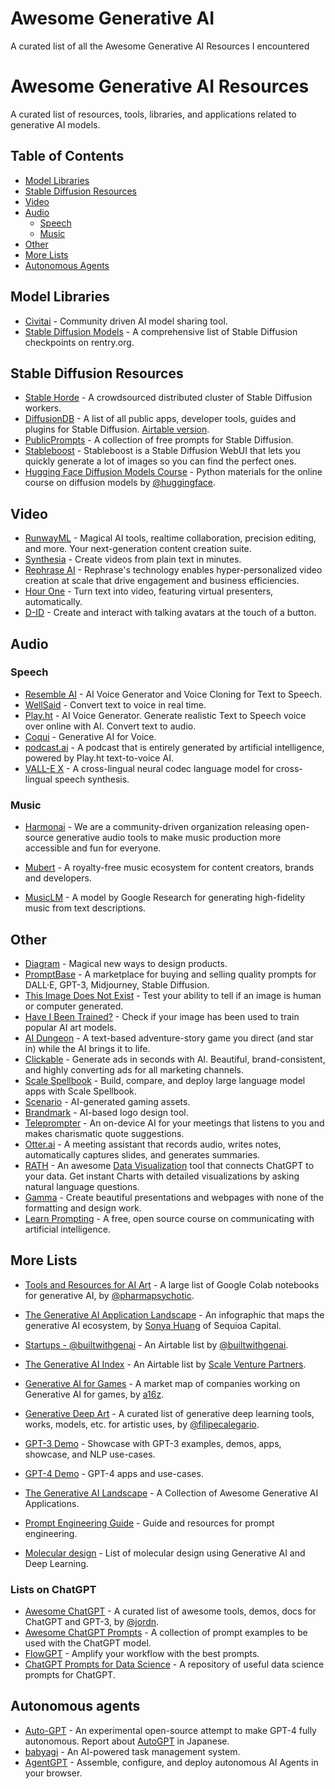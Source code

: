 # Awesome Generative AI

A curated list of all the Awesome Generative AI Resources I encountered

# Awesome Generative AI Resources

A curated list of resources, tools, libraries, and applications related to generative AI models.

## Table of Contents

- [Model Libraries](#model-libraries)
- [Stable Diffusion Resources](#stable-diffusion-resources)
- [Video](#video)
- [Audio](#audio)
  - [Speech](#speech)
  - [Music](#music)
- [Other](#other)
- [More Lists](#more-lists)
- [Autonomous Agents](#autonomous-agents)

## Model Libraries

- [Civitai](https://civitai.com/) - Community driven AI model sharing tool.
- [Stable Diffusion Models](https://rentry.org/sdmodels) - A comprehensive list of Stable Diffusion checkpoints on rentry.org.

## Stable Diffusion Resources

- [Stable Horde](https://stablehorde.net/) - A crowdsourced distributed cluster of Stable Diffusion workers.
- [DiffusionDB](https://diffusiondb.com/) - A list of all public apps, developer tools, guides and plugins for Stable Diffusion. [Airtable version](https://airtable.com/shr0HlBwbw3nZ8Ht3/tblxOCylXV8ynh7ti).
- [PublicPrompts](https://publicprompts.art/) - A collection of free prompts for Stable Diffusion.
- [Stableboost](https://stableboost.ai/) - Stableboost is a Stable Diffusion WebUI that lets you quickly generate a lot of images so you can find the perfect ones.
- [Hugging Face Diffusion Models Course](https://github.com/huggingface/diffusion-models-class) - Python materials for the online course on diffusion models by [@huggingface](https://github.com/huggingface).

## Video

- [RunwayML](https://runwayml.com/) - Magical AI tools, realtime collaboration, precision editing, and more. Your next-generation content creation suite.
- [Synthesia](https://www.synthesia.io/) - Create videos from plain text in minutes.
- [Rephrase AI](https://www.rephrase.ai/) - Rephrase's technology enables hyper-personalized video creation at scale that drive engagement and business efficiencies.
- [Hour One](https://hourone.ai/) - Turn text into video, featuring virtual presenters, automatically.
- [D-ID](https://www.d-id.com/) - Create and interact with talking avatars at the touch of a button.

## Audio

### Speech

- [Resemble AI](https://www.resemble.ai/) - AI Voice Generator and Voice Cloning for Text to Speech.
- [WellSaid](https://wellsaidlabs.com/) - Convert text to voice in real time.
- [Play.ht](https://play.ht/) - AI Voice Generator. Generate realistic Text to Speech voice over online with AI. Convert text to audio.
- [Coqui](https://coqui.ai/) - Generative AI for Voice.
- [podcast.ai](https://podcast.ai/) - A podcast that is entirely generated by artificial intelligence, powered by Play.ht text-to-voice AI.
- [VALL-E X](https://vallex-demo.github.io/) - A cross-lingual neural codec language model for cross-lingual speech synthesis.

### Music

- [Harmonai](https://www.harmonai.org/) - We are a community-driven organization releasing open-source generative audio tools to make music production more accessible and fun for everyone.
- [Mubert](https://mubert.com/) - A royalty-free music ecosystem for content creators, brands and developers.

-   [MusicLM](https://google-research.github.io/seanet/musiclm/examples/) - A model by Google Research for generating high-fidelity music from text descriptions.

## Other

-   [Diagram](https://diagram.com/) - Magical new ways to design products.
-   [PromptBase](https://promptbase.com/) - A marketplace for buying and selling quality prompts for DALL·E, GPT-3, Midjourney, Stable Diffusion.
-   [This Image Does Not Exist](https://thisimagedoesnotexist.com/) - Test your ability to tell if an image is human or computer generated.
-   [Have I Been Trained?](https://haveibeentrained.com/) - Check if your image has been used to train popular AI art models.
-   [AI Dungeon](https://aidungeon.io/) - A text-based adventure-story game you direct (and star in) while the AI brings it to life.
-   [Clickable](https://www.clickable.so/) - Generate ads in seconds with AI. Beautiful, brand-consistent, and highly converting ads for all marketing channels.
-   [Scale Spellbook](https://scale.com/spellbook) - Build, compare, and deploy large language model apps with Scale Spellbook.
-   [Scenario](https://www.scenario.com/) - AI-generated gaming assets.
-   [Brandmark](https://brandmark.io/) - AI-based logo design tool.
-   [Teleprompter](https://github.com/danielgross/teleprompter) - An on-device AI for your meetings that listens to you and makes charismatic quote suggestions.
-   [Otter.ai](https://otter.ai/) - A meeting assistant that records audio, writes notes, automatically captures slides, and generates summaries.
-   [RATH](https://kanaries.net) - An awesome [Data Visualization](https://docs.kanaries.net/articles/data-visualization) tool that connects ChatGPT to your data. Get instant Charts with detailed visualizations by asking natural language questions.
-   [Gamma](https://gamma.app/) - Create beautiful presentations and webpages with none of the formatting and design work.
-   [Learn Prompting](https://learnprompting.org/) - A free, open source course on communicating with artificial intelligence.

## More Lists

-   [Tools and Resources for AI Art](https://pharmapsychotic.com/tools.html) - A large list of Google Colab notebooks for generative AI, by [@pharmapsychotic](https://twitter.com/pharmapsychotic).
-   [The Generative AI Application Landscape](https://twitter.com/sonyatweetybird/status/1584580362339962880) - An infographic that maps the generative AI ecosystem, by [Sonya Huang](https://twitter.com/sonyatweetybird) of Sequioa Capital.
-   [Startups - @builtwithgenai](https://airtable.com/shr6nfE9FOHp17IjG/tblL3ekHZfkm3p6YT) - An Airtable list by [@builtwithgenai](https://twitter.com/builtwithgenai).
-   [The Generative AI Index](https://airtable.com/shrH4REIgddv8SzUo/tbl5dsXdD1P859QLO) - An Airtable list by [Scale Venture Partners](https://www.scalevp.com/generative-ai).
-   [Generative AI for Games](https://twitter.com/gwertz/status/1593268767269670912) - A market map of companies working on Generative AI for games, by [a16z](https://a16z.com/).
-   [Generative Deep Art](https://github.com/filipecalegario/awesome-generative-deep-art) - A curated list of generative deep learning tools, works, models, etc. for artistic uses, by [@filipecalegario](https://.github.com/filipecalegario/).

-   [GPT-3 Demo](https://gpt3demo.com/) - Showcase with GPT-3 examples, demos, apps, showcase, and NLP use-cases.
-   [GPT-4 Demo](https://gpt4demo.com/) - GPT-4 apps and use-cases.
-   [The Generative AI Landscape](https://github.com/ai-collection/ai-collection) - A Collection of Awesome Generative AI Applications.
-   [Prompt Engineering Guide](https://github.com/dair-ai/Prompt-Engineering-Guide) - Guide and resources for prompt engineering.
-   [Molecular design](https://github.com/AspirinCode/papers-for-molecular-design-using-DL) - List of molecular design using Generative AI and Deep Learning.

### Lists on ChatGPT

-   [Awesome ChatGPT](https://github.com/humanloop/awesome-chatgpt) - A curated list of awesome tools, demos, docs for ChatGPT and GPT-3, by [@jordn](https://github.com/jordn).
-   [Awesome ChatGPT Prompts](https://github.com/f/awesome-chatgpt-prompts) - A collection of prompt examples to be used with the ChatGPT model.
-   [FlowGPT](https://flowgpt.com/) - Amplify your workflow with the best prompts.
-   [ChatGPT Prompts for Data Science](https://github.com/travistangvh/ChatGPT-Data-Science-Prompts) - A repository of useful data science prompts for ChatGPT.

## Autonomous agents

-   [Auto-GPT](https://github.com/Torantulino/Auto-GPT) - An experimental open-source attempt to make GPT-4 fully autonomous. Report about [AutoGPT](https://docs.kanaries.net/articles/autogpt-4) in Japanese.
-   [babyagi](https://github.com/yoheinakajima/babyagi) - An AI-powered task management system.
-   [AgentGPT](https://github.com/reworkd/AgentGPT) - Assemble, configure, and deploy autonomous AI Agents in your browser.

